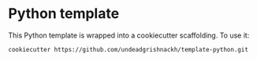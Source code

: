 # Python template 

This Python template is wrapped into a cookiecutter scaffolding. To use it:

`cookiecutter https://github.com/undeadgrishnackh/template-python.git`

